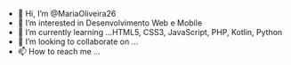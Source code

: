 - 👋 Hi, I’m @MariaOliveira26
- 👀 I’m interested in Desenvolvimento Web e Mobile
- 🌱 I’m currently learning ...HTML5, CSS3, JavaScript, PHP, Kotlin, Python
- 💞️ I’m looking to collaborate on ...
- 📫 How to reach me ... 

<!---
MariaOliveira26/MariaOliveira26 is a ✨ special ✨ repository because its `README.md` (this file) appears on your GitHub profile.
You can click the Preview link to take a look at your changes.
--->

